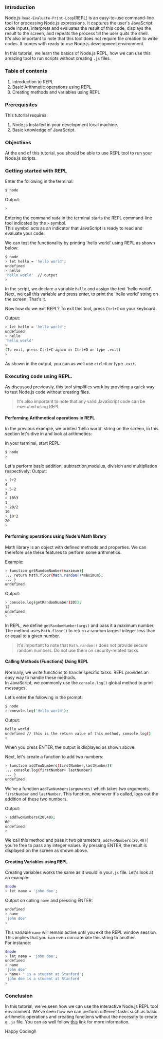 ### Introduction
Node.js `Read-Evaluate-Print-Loop`(REPL) is an easy-to-use command-line tool for processing Node.js expressions.
It captures the user's JavaScript code inputs, interprets and evaluates the result of this code, displays the result to the screen, and repeats the process till the user quits the shell.  
It's also important to note that this tool does not require file creation to write codes. It comes with ready to use Node.js development environment.

In this tutorial, we learn the basics of Node.js REPL, how we can use this amazing tool to run scripts without creating `.js` files.

### Table of contents
1. Introduction to REPL
2. Basic Arithmetic operations using REPL
3. Creating methods and variables using REPL

### Prerequisites
This tutorial requires:
1. Node.js Installed in your development local machine.
2. Basic knowledge of JavaScript.

### Objectives
At the end of this tutorial, you should be able to use REPL tool to run your Node.js scripts.

### Getting started with REPL
Enter the following in the terminal:

```bash
$ node

```
Output:

```bash
> 
```
Entering the command `node` in the terminal starts the REPL command-line tool indicated by the `>` symbol.  
This symbol acts as an indicator that JavaScript is ready to read and evaluate your code.  

We can test the functionality by printing 'hello world' using REPL as shown below:

```bash
$ node
> let hello = 'hello world';
undefined
> hello
'hello world'  // output
> 

```
In the script, we declare a variable `hello` and assign the text 'hello world'.  
Next, we call this variable and press enter, to print the 'hello world' string on the screen. That's it.  

Now how do we exit REPL?
To exit this tool, press `Ctrl+C` on your keyboard.  

Output:
```bash
> let hello = 'hello world';
undefined
> hello
'hello world'
> 
(To exit, press Ctrl+C again or Ctrl+D or type .exit)
> 

```
As shown in the output, you can as well use `ctrl+D` or type `.exit`.  

### Executing code using REPL.

As discussed previously, this tool simplifies work by providing a quick way to test Node.js code without creating files.  
> It's also important to note that any valid JavaScript code can be executed using REPL.

#### Performing Arithmetical operations in REPL
In the previous example, we printed 'hello world' string on the screen, in this section let's dive in and look at arithmetics:  

In your terminal, start REPL: 

```bash
$ node
> 

```
Let's perform basic addition, subtraction,modulus, division and multipliation respectively:
Output:  

```bash
> 2+2
4
> 5-2
3
> 10%3
1
> 20/2
10
> 10*2
20
> 

```
#### Performing operations using Node's Math library
Math library is an object with defined methods and properties. We can therefore use these features to perform some arithmetics.  

Example:

```bash
> function getRandomNumber(maximum){
... return Math.floor(Math.random()*maximum);
... }
undefined

```

Output:
```bash
> console.log(getRandomNumber(20));
12
undefined
> 
```
In REPL, we define `getRandomNumber(args)` and pass it a maximum number. The method uses `Math.floor()` to return a random largest integer less than or equal to a given number.

> It's important to note that `Math.random()` does not provide secure random numbers. Do not use them on security-related tasks.


#### Calling Methods (Functions) Using REPL

Normally, we write functions to handle specific tasks. REPL provides an easy way to handle these methods.   
In JavaScript, we commonly use the `console.log()` global method to print messages. 

Let's enter the following in the prompt: 

```bash
$ node
> console.log('Hello world');
```
Output: 

```bash 
Hello world
undefined // this is the return value of this method, console.log()
> 
```

When you press ENTER, the output is displayed as shown above.  

Next, let's create a function to add two numbers:  

```bash
> function addTwoNumbers(firstNumber,lastNumber){
... console.log(firstNumber+ lastNumber)
... }
undefined

```
We've a function `addTwoNumbers(arguments)` which takes two arguments, `firstNumber` and `lastNumber`.
This function, whenever it's called, logs out the addition of these two numbers.  

Output:

```bash
> addTwoNumbers(20,40);
60
undefined
> 
```

We call this method and pass it two parameters, `addTwoNumbers(20,40)`( you're free to pass any integer value).
By pressing ENTER, the result is displayed on the screen as shown above.  


#### Creating Variables using REPL

Creating variables works the same as it would in your`.js` file.
Let's look at an example:  

```bash
$node
> let name = 'john doe';
```
Output on calling `name` and pressing ENTER:

```bash
undefined
> name
'john doe'
> 

```
This variable `name` will remain active until you exit the REPL window session. This implies that you can even concatenate this string to another.  
For instance:

```bash
$node
> let name = 'john doe';
undefined
> name
'john doe'
> name+ ' is a student at Stanford';
'john doe is a student at Stanford'
> 


```
### Conclusion

In this tutorial, we've seen how we can use the interactive Node.js REPL tool environment. 
We've seen how we can perform different tasks such as basic artihmetic operations and creating functions without the necessity to create a `.js` file.
You can as well follow [this](https://nodejs.dev/learn/how-to-use-the-nodejs-repl) link for more information.

Happy Coding!!
